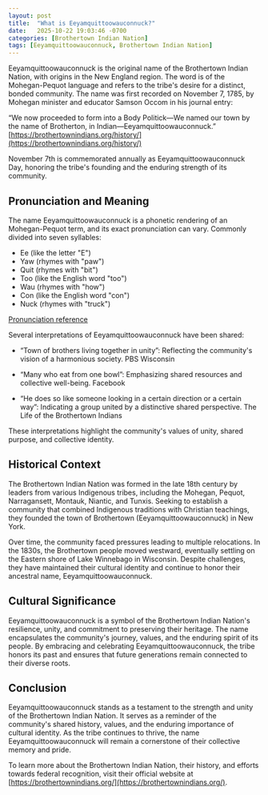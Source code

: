 ```yaml
---
layout: post
title:  "What is Eeyamquittoowauconnuck?"
date:   2025-10-22 19:03:46 -0700
categories: [Brothertown Indian Nation]
tags: [Eeyamquittoowauconnuck, Brothertown Indian Nation]
---
```


Eeyamquittoowauconnuck is the original name of the Brothertown Indian Nation, with origins in the New England region. The word is of the Mohegan-Pequot language and refers to the tribe's desire for a distinct, bonded community. The name was first recorded on November 7, 1785, by Mohegan minister and educator Samson Occom in his journal entry:

“We now proceeded to form into a Body Politick—We named our town by the name of Brotherton, in Indian—Eeyamquittoowauconnuck.” [https://brothertownindians.org/history/](https://brothertownindians.org/history/)

November 7th is commemorated annually as Eeyamquittoowauconnuck Day, honoring the tribe's founding and the enduring strength of its community.

## Pronunciation and Meaning
The name Eeyamquittoowauconnuck is a phonetic rendering of an Mohegan-Pequot term, and its exact pronunciation can vary. Commonly divided into seven syllables:

* Ee (like the letter "E")
* Yaw (rhymes with "paw")
* Quit (rhymes with "bit")
* Too (like the English word "too")
* Wau (rhymes with "how")
* Con (like the English word "con")
* Nuck (rhymes with "truck")

[Pronunciation reference](https://youtu.be/XAnNGURBopM?si=OD5JjludLA7O_6Yn&t=83)

Several interpretations of Eeyamquittoowauconnuck have been shared:

* “Town of brothers living together in unity”: Reflecting the community's vision of a harmonious society. PBS Wisconsin

* “Many who eat from one bowl”: Emphasizing shared resources and collective well-being. Facebook

* “He does so like someone looking in a certain direction or a certain way”: Indicating a group united by a distinctive shared perspective. The Life of the Brothertown Indians

These interpretations highlight the community's values of unity, shared purpose, and collective identity.

## Historical Context
The Brothertown Indian Nation was formed in the late 18th century by leaders from various Indigenous tribes, including the Mohegan, Pequot, Narragansett, Montauk, Niantic, and Tunxis. Seeking to establish a community that combined Indigenous traditions with Christian teachings, they founded the town of Brothertown (Eeyamquittoowauconnuck) in New York. 

Over time, the community faced pressures leading to multiple relocations. In the 1830s, the Brothertown people moved westward, eventually settling on the Eastern shore of Lake Winnebago in Wisconsin. Despite challenges, they have maintained their cultural identity and continue to honor their ancestral name, Eeyamquittoowauconnuck.

## Cultural Significance
Eeyamquittoowauconnuck is a symbol of the Brothertown Indian Nation's resilience, unity, and commitment to preserving their heritage. The name encapsulates the community's journey, values, and the enduring spirit of its people. By embracing and celebrating Eeyamquittoowauconnuck, the tribe honors its past and ensures that future generations remain connected to their diverse roots.

## Conclusion
Eeyamquittoowauconnuck stands as a testament to the strength and unity of the Brothertown Indian Nation. It serves as a reminder of the community's shared history, values, and the enduring importance of cultural identity. As the tribe continues to thrive, the name Eeyamquittoowauconnuck will remain a cornerstone of their collective memory and pride.

To learn more about the Brothertown Indian Nation, their history, and efforts towards federal recognition, visit their official website at [https://brothertownindians.org/](https://brothertownindians.org/).

